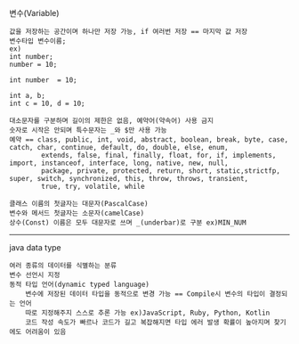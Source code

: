 변수(Variable)

    값을 저장하는 공간이며 하나만 저장 가능, if 여러번 저장 == 마지막 값 저장
    변수타입 변수이름;
    ex)
    int number;
    number = 10;

    int number  = 10;

    int a, b;
    int c = 10, d = 10;

    대소문자를 구분하며 길이의 제한은 없음, 예약어(약속어) 사용 금지
    숫자로 시작은 안되며 특수문자는 _와 $만 사용 가능
    예약 == class, public, int, void, abstract, boolean, break, byte, case, catch, char, continue, default, do, double, else, enum,
            extends, false, final, finally, float, for, if, implements, import, instanceof, interface, long, native, new, null,
            package, private, protected, return, short, static,strictfp, super, switch, synchronized, this, throw, throws, transient,
            true, try, volatile, while

    클래스 이름의 첫글자는 대문자(PascalCase)
    변수와 메서드 첫글자는 소문자(camelCase)
    상수(Const) 이름은 모두 대문자로 쓰며 _(underbar)로 구분 ex)MIN_NUM


------
java data type

    여러 종류의 데이터를 식별하는 분류
    변수 선언시 지정
    동적 타입 언어(dynamic typed language)
        변수에 저장된 데이터 타입을 동적으로 변경 가능 == Compile시 변수의 타입이 결정되는 언어
        따로 지정해주지 스스로 추론 가능 ex)JavaScript, Ruby, Python, Kotlin
        코드 작성 속도가 빠르나 코드가 길고 복잡해지면 타입 에러 발생 확률이 높아지며 찾기에도 어려움이 있음
    
